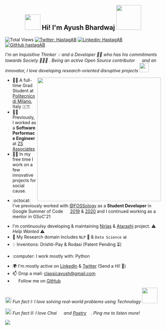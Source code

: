 <h2 align="center"><img src="https://media.giphy.com/media/hvRJCLFzcasrR4ia7z/giphy.gif" width="50"> Hi! I'm Ayush Bhardwaj <img src="https://i.pinimg.com/originals/8a/a4/59/8aa4595fb24b6ed585dddac4622b2445.gif" width="80"></h2>

![Total Views](https://views.whatilearened.today/views/github/hastagAB/hastagAB.svg)
[![Twitter: HastagAB](https://img.shields.io/twitter/follow/HastagAB?style=social)](https://twitter.com/HastagAB)
[![Linkedin: HastagAB](https://img.shields.io/badge/-hastagab-blue?style=flat-square&logo=Linkedin&logoColor=white&link=https://www.linkedin.com/in/hastagab/)](https://www.linkedin.com/in/hastagab/)
[![GitHub hastagAB](https://img.shields.io/github/followers/hastagAB?label=follow&style=social)](https://github.com/hastagAB)


*I'm an Inquisitive Thinker :bulb: and a Developer 👨‍💻 who has his commitments towards Society 🧑‍🤝‍🧑 . Being an active Open Source contributor <img src="https://media.giphy.com/media/dxn6fRlTIShoeBr69N/giphy.gif" width="15"> and an innovator, I love developing research-oriented disruptive projects <img src="https://www.georgiancollege.ca/wp-content/uploads/lightbulb.gif" width="30">*

<img align='right' src="https://thumbs.gfycat.com/EvilNextDevilfish-size_restricted.gif" width="400">


-  👨‍🎓 A full-time Grad Student at [Politecnico di Milano](https://www.polimi.it/), Italy 🇮🇹
-  👨‍💻 Previously, I worked as a **Software Performace Engineer** at [ZS Associates](https://www.zs.com/) 
-  👨‍💻 In my free time I work on a few innovative projects for social cause.
- <p>:octocat: I've previously worked with <a href="https://github.com/fossology">@FOSSology</a> as a <strong>Student Developer</strong> in Google Summer of Code <img src="https://upload.wikimedia.org/wikipedia/commons/thumb/7/7c/Google_Summer_of_Code_sun_logo_2022.svg/1200px-Google_Summer_of_Code_sun_logo_2022.svg.png" width="15"> <a href="https://github.com/hastagAB/GSoC-19">2019</a> & <a href="https://github.com/hastagAB/GSoC-2020">2020</a> and I continued working as a mentor in GSoC'21</p> 
- I'm continuoulsy developing & maintaining [Nirjas](https://github.com/fossology/Nirjas) & [Atarashi](https://github.com/fossology/atarashi) project. :warning: *Help Wanted* :warning:
- 🌱 My Research domain includes `NLP` :speech_balloon: & `Data Science` :bar_chart:
- :bulb: Inventions: Drishti-Pay & Rodasi (Patent Pending :hourglass_flowing_sand:)
- <p> :computer: I work mostly with: Python <img src="https://upload.wikimedia.org/wikipedia/commons/thumb/c/c3/Python-logo-notext.svg/1200px-Python-logo-notext.svg.png" width="15"></p>
- 🌍 I'm mostly active on [LinkedIn](https://www.linkedin.com/in/hastagab/) & [Twitter](https://twitter.com/HastagAB) (Send a Hi! :wave:)
- 📫 Drop a mail: [classicayush@gmail.com](classicayush@gmail.com)
- <img src="https://media.giphy.com/media/d9IfL7seBexHLct75B/giphy.gif" width="15"> Follow me on [GitHub](https://github.com/hastagAB) <img src="https://media.giphy.com/media/dxn6fRlTIShoeBr69N/giphy.gif" width="15">

<img src="https://media.giphy.com/media/l4FGDXzlX3p5U9zJS/giphy.gif" width="20"> *Fun fact I: I love solving real-world problems using Technology* <img src="https://ayfaatechnology.com/wp-content/themes/ayfaa-theme/ayfaa/images/home.gif" width="50">

<img src="https://media.giphy.com/media/l4FGDXzlX3p5U9zJS/giphy.gif" width="20"> *Fun fact II: I love Chai <img src="https://cdn.pixabay.com/photo/2019/12/06/04/03/tea-4676561_960_720.png" width="15"> and <a href="https://ayushbhardwaj.net/poems.php">Poetry</a><img src="https://next3-assets.s3.amazonaws.com/journeys/18/description_backgrounds-1423860386-writing_intro.gif" width="15">. Ping me to listen more!*

[![](https://img.shields.io/badge/Made%20With%20❤️%20By-HastagAB-red)](https://github.com/hastagAB)
